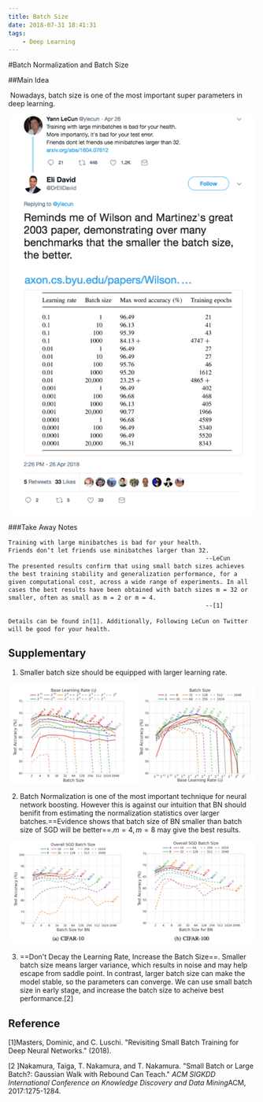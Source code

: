 ```yaml
---
title: Batch Size
date: 2018-07-31 18:41:31
tags:
	- Deep Learning
---
```


#Batch Normalization and Batch Size

##Main Idea

​	Nowadays, batch size is one of the most important super parameters in deep learning.



![BatchSizeProblem](../images/BatchSizeProblem.jpg)

###Take Away Notes

```
Training with large minibatches is bad for your health.
Friends don‘t let friends use minibatches larger than 32.
														--LeCun
The presented results confirm that using small batch sizes achieves the best training stability and generalization performance, for a given computational cost, across a wide range of experiments. In all cases the best results have been obtained with batch sizes m = 32 or smaller, often as small as m = 2 or m = 4.
														--[1]

Details can be found in[1]. Additionally, Following LeCun on Twitter will be good for your health.
```

## Supplementary

1. Smaller batch size should be equipped with larger learning rate.

![BatchSize-LearningRate](../images/BatchSize-LearningRate.jpg)

2. Batch Normalization is one of the most important technique for neural network boosting. However this is against our intuition that BN should benifit from estimating the normalization statistics over larger batches.==Evidence shows that batch size of BN smaller than batch size of SGD will be better==.$m=4,m=8$ may give the best results.

![BN-SGD-BatchSize](../images/BN-SGD-BatchSize.jpg)

3. ==Don't Decay the Learning Rate, Increase the Batch Size==. Smaller batch size means larger variance, which results in noise and may help escape from saddle point. In contrast, larger batch size can make the model stable, so the parameters can converge. We can use small batch size in early stage, and increase the batch size to acheive best performance.[2]

## Reference

[1]Masters, Dominic, and C. Luschi. "Revisiting Small Batch Training for Deep Neural Networks." (2018).

[2 ]Nakamura, Taiga, T. Nakamura, and T. Nakamura. "Small Batch or Large Batch?: Gaussian Walk with Rebound Can Teach." *ACM SIGKDD International Conference on Knowledge Discovery and Data Mining*ACM, 2017:1275-1284.